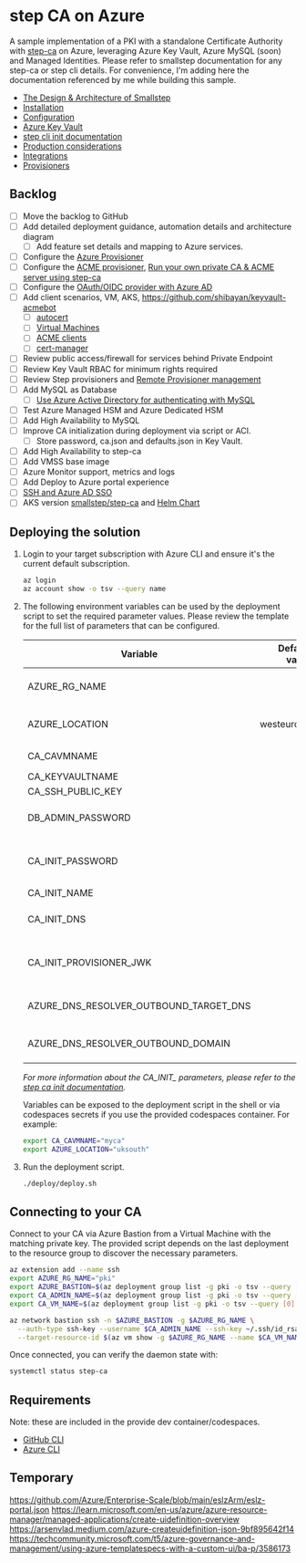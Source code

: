 # step CA on Azure

A sample implementation of a PKI with a standalone Certificate Authority with [step-ca](https://github.com/smallstep/certificates) on Azure, leveraging Azure Key Vault, Azure MySQL (soon) and Managed Identities. Please refer to smallstep documentation for any step-ca or step cli details. For convenience, I'm adding here the documentation referenced by me while building this sample.  

* [The Design & Architecture of Smallstep](https://smallstep.com/docs/design-document)
* [Installation](https://smallstep.com/docs/step-ca/installation)  
* [Configuration](https://smallstep.com/docs/step-ca/configuration)  
* [Azure Key Vault](https://smallstep.com/docs/step-ca/configuration/#azure-key-vault)  
* [step cli init documentation](https://smallstep.com/docs/step-cli/reference/ca/init)  
* [Production considerations](https://smallstep.com/docs/step-ca/certificate-authority-server-production)
* [Integrations](https://smallstep.com/docs/step-ca/integrations)
* [Provisioners](https://smallstep.com/docs/step-ca/provisioners)

## Backlog

* [ ] Move the backlog to GitHub
* [ ] Add detailed deployment guidance, automation details and architecture diagram
  * [ ] Add feature set details and mapping to Azure services.
* [ ] Configure the [Azure Provisioner](https://smallstep.com/docs/step-ca/provisioners#azure)
* [ ] Configure the [ACME provisioner](https://smallstep.com/docs/step-ca/provisioners/#acme), [Run your own private CA & ACME server using step-ca](https://smallstep.com/blog/private-acme-server/)
* [ ] Configure the [OAuth/OIDC provider with Azure AD](https://smallstep.com/docs/step-ca/provisioners#oauthoidc-single-sign-on)
* [ ] Add client scenarios, VM, AKS, https://github.com/shibayan/keyvault-acmebot
  * [ ] [autocert](https://github.com/smallstep/autocert)
  * [ ] [Virtual Machines](https://smallstep.com/blog/embarrassingly-easy-certificates-on-aws-azure-gcp/)
  * [ ] [ACME clients](https://smallstep.com/docs/tutorials/acme-protocol-acme-clients)
  * [ ] [cert-manager](https://cert-manager.io/)
* [ ] Review public access/firewall for services behind Private Endpoint 
* [ ] Review Key Vault RBAC for minimum rights required
* [ ] Review Step provisioners and [Remote Provisioner management](https://smallstep.com/docs/step-ca/provisioners#remote-provisioner-management)
* [ ] Add MySQL as Database
  * [ ] [Use Azure Active Directory for authenticating with MySQL](https://learn.microsoft.com/en-us/azure/mysql/single-server/concepts-azure-ad-authentication)
* [ ] Test Azure Managed HSM and Azure Dedicated HSM
* [ ] Add High Availability to MySQL  
* [ ] Improve CA initialization during deployment via script or ACI.
  * [ ] Store password, ca.json and defaults.json in Key Vault.
* [ ] Add High Availability to step-ca  
* [ ] Add VMSS base image
* [ ] Azure Monitor support, metrics and logs
* [ ] Add Deploy to Azure portal experience
* [ ] [SSH and Azure AD SSO](https://smallstep.com/blog/diy-single-sign-on-for-ssh)
* [ ] AKS version [smallstep/step-ca](https://hub.docker.com/r/smallstep/step-ca) and [Helm Chart](https://artifacthub.io/packages/helm/smallstep/step-certificates)

## Deploying the solution

1. Login to your target subscription with Azure CLI and ensure it's the current default subscription.

    ```bash
    az login
    az account show -o tsv --query name
    ```

1. The following environment variables can be used by the deployment script to set the required parameter values. Please review the template for the full list of parameters that can be configured.

    | Variable   |      Default value    |  Notes |
    |-|-:|-:|
    | AZURE_RG_NAME | | Target Resource Group |
    | AZURE_LOCATION | westeurope | Target region for the deployment |
    | CA_CAVMNAME | | Virtual Machine name |
    | CA_KEYVAULTNAME | | Key Vault name |
    | CA_SSH_PUBLIC_KEY | | SSH Public Key |
    | DB_ADMIN_PASSWORD | | Database admin user password | 
    | CA_INIT_PASSWORD | | Parameter for step ca init --password-file contents |
    | CA_INIT_NAME | | CA Name |
    | CA_INIT_DNS | | The DNS fully qualified name of the CA |
    | CA_INIT_PROVISIONER_JWK | | The name of the default JWK provisioner|
    | AZURE_DNS_RESOLVER_OUTBOUND_TARGET_DNS || A json array of [targetdnsserver](https://docs.microsoft.com/en-us/rest/api/dns/dnsresolver/forwarding-rules/create-or-update?tabs=HTTP#targetdnsserver) objects.|
    | AZURE_DNS_RESOLVER_OUTBOUND_DOMAIN | | the target domain with traling dot.|

    *For more information about the CA_INIT_ parameters, please refer to the [step ca init documentation](https://smallstep.com/docs/step-cli/reference/ca/init).*  

    Variables can be exposed to the deployment script in the shell or via codespaces secrets if you use the provided codespaces container. For example:

    ```bash
    export CA_CAVMNAME="myca"
    export AZURE_LOCATION="uksouth"
    ```

1. Run the deployment script.

    ```bash
    ./deploy/deploy.sh
    ```

## Connecting to your CA

Connect to your CA via Azure Bastion from a Virtual Machine with the matching private key. The provided script depends on the last deployment to the resource group to discover the necessary parameters.

```bash
az extension add --name ssh
export AZURE_RG_NAME="pki"
export AZURE_BASTION=$(az deployment group list -g pki -o tsv --query [0].properties.parameters.bastionName.value)
export CA_ADMIN_NAME=$(az deployment group list -g pki -o tsv --query [0].properties.parameters.caVMAdminUsername.value)
export CA_VM_NAME=$(az deployment group list -g pki -o tsv --query [0].properties.parameters.caVMName.value)

az network bastion ssh -n $AZURE_BASTION -g $AZURE_RG_NAME \
  --auth-type ssh-key --username $CA_ADMIN_NAME --ssh-key ~/.ssh/id_rsa \
  --target-resource-id $(az vm show -g $AZURE_RG_NAME --name $CA_VM_NAME -o tsv --query id)
```

Once connected, you can verify the daemon state with:

```bash
systemctl status step-ca
```

## Requirements

Note: these are included in the provide dev container/codespaces.

- [GitHub CLI](https://cli.github.com/)
- [Azure CLI](https://docs.microsoft.com/en-us/cli/azure/install-azure-cli)

## Temporary

https://github.com/Azure/Enterprise-Scale/blob/main/eslzArm/eslz-portal.json
https://learn.microsoft.com/en-us/azure/azure-resource-manager/managed-applications/create-uidefinition-overview
https://arsenvlad.medium.com/azure-createuidefinition-json-9bf895642f14
https://techcommunity.microsoft.com/t5/azure-governance-and-management/using-azure-templatespecs-with-a-custom-ui/ba-p/3586173